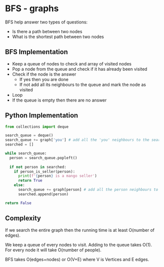 # BFS - graphs

BFS help answer two types of questions:
  * Is there a path between two nodes
  * What is the shortest path between two nodes

## BFS Implementation

  * Keep a queue of nodes to check and array of visited nodes
  * Pop a node from the queue and check if it has already been visited
  * Check if the node is the answer
    - If yes then you are done
    - If not add all its neighbours to the queue and mark the node as visited
  * Loop
  * If the queue is empty then there are no answer

## Python Implementation

```python
from collections import deque

search_queue = deque()
search_queue += graph['you'] # add all the 'you' neighbours to the search queue
searched = []

while search_queue:
  person = search_queue.popleft()
  
  if not person in searched:
    if person_is_seller(person):
      print(f'{person} is a mango seller')
      return True
    else: 
      search_queue += graph[person] # add all the person neighbours to the search queue
      searched.append(person)

return False
```

## Complexity

If we search the entire graph then the running time is at least O(number of edges).

We keep a queue of every nodes to visit. Adding to the queue takes O(1). For every node it will take O(number of people).

BFS takes O(edges+nodes) or  O(V+E) where V is Vertices and E edges.



